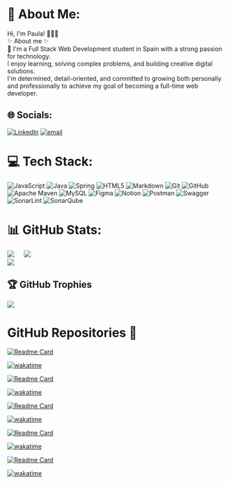 # 💫 About Me:
Hi, I'm Paula! 🙋🏻‍♀️<br>✨ About me ✨<br>👋 I'm a Full Stack Web Development student in Spain with a strong passion for technology.<br>I enjoy learning, solving complex problems, and building creative digital solutions.<br>I'm determined, detail-oriented, and committed to growing both personally and professionally to achieve my goal of becoming a full-time web developer.


## 🌐 Socials:
[![LinkedIn](https://img.shields.io/badge/LinkedIn-%230077B5.svg?logo=linkedin&logoColor=white)](https://linkedin.com/in/https://www.linkedin.com/in/paulacalvogarcia2001) [![email](https://img.shields.io/badge/Email-D14836?logo=gmail&logoColor=white)](mailto:paulacalvogarcia@gmail.com) 

# 💻 Tech Stack:
![JavaScript](https://img.shields.io/badge/javascript-%23323330.svg?style=for-the-badge&logo=javascript&logoColor=%23F7DF1E) ![Java](https://img.shields.io/badge/java-%23ED8B00.svg?style=for-the-badge&logo=openjdk&logoColor=white) ![Spring](https://img.shields.io/badge/spring-%236DB33F.svg?style=for-the-badge&logo=spring&logoColor=white) ![HTML5](https://img.shields.io/badge/html5-%23E34F26.svg?style=for-the-badge&logo=html5&logoColor=white) ![Markdown](https://img.shields.io/badge/markdown-%23000000.svg?style=for-the-badge&logo=markdown&logoColor=white) ![Git](https://img.shields.io/badge/git-%23F05033.svg?style=for-the-badge&logo=git&logoColor=white) ![GitHub](https://img.shields.io/badge/github-%23121011.svg?style=for-the-badge&logo=github&logoColor=white) ![Apache Maven](https://img.shields.io/badge/Apache%20Maven-C71A36?style=for-the-badge&logo=Apache%20Maven&logoColor=white) ![MySQL](https://img.shields.io/badge/mysql-4479A1.svg?style=for-the-badge&logo=mysql&logoColor=white) ![Figma](https://img.shields.io/badge/figma-%23F24E1E.svg?style=for-the-badge&logo=figma&logoColor=white) ![Notion](https://img.shields.io/badge/Notion-%23000000.svg?style=for-the-badge&logo=notion&logoColor=white) ![Postman](https://img.shields.io/badge/Postman-FF6C37?style=for-the-badge&logo=postman&logoColor=white) ![Swagger](https://img.shields.io/badge/-Swagger-%23Clojure?style=for-the-badge&logo=swagger&logoColor=white) ![SonarLint](https://img.shields.io/badge/SonarLint-CB2029?style=for-the-badge&logo=SONARLINT&logoColor=white) ![SonarQube](https://img.shields.io/badge/SonarQube-black?style=for-the-badge&logo=sonarqube&logoColor=4E9BCD)
# 📊 GitHub Stats:
![](https://github-readme-stats.vercel.app/api?username=PCalvoGarcia&theme=neon&hide_border=false&include_all_commits=true&count_private=true) &emsp; ![](https://nirzak-streak-stats.vercel.app/?user=PCalvoGarcia&theme=neon&hide_border=false)<br/>
![](https://github-readme-stats.vercel.app/api/top-langs/?username=PCalvoGarcia&theme=neon&hide_border=false&include_all_commits=true&count_private=true&layout=compact)

## 🏆 GitHub Trophies
![](https://github-profile-trophy.vercel.app/?username=PCalvoGarcia&theme=neon&no-frame=false&no-bg=false&margin-w=4)

# GitHub Repositories 📂

[//]: # (    PIN UN REPOSITORIO)

[![Readme Card](https://github-readme-stats.vercel.app/api/pin/?username=FemcodersPaulaCalvo&repo=MFPSB)](https://github.com/FemcodersPaulaCalvo/MFPSB.git)

[![wakatime](https://wakatime.com/badge/user/d9ba9c20-91dd-48a5-8aa7-30676333be49/project/3394ac32-ea23-464a-8c13-2878ed9306a4.svg)](https://wakatime.com/badge/user/d9ba9c20-91dd-48a5-8aa7-30676333be49/project/3394ac32-ea23-464a-8c13-2878ed9306a4)

[![Readme Card](https://github-readme-stats.vercel.app/api/pin/?username=Team-3-Electronify&repo=Electronify)](https://github.com/Team-3-Electronify/Electronify.git)

[![wakatime](https://wakatime.com/badge/user/d9ba9c20-91dd-48a5-8aa7-30676333be49/project/924f9a91-7078-4987-a947-335ea610854e.svg)](https://wakatime.com/badge/user/d9ba9c20-91dd-48a5-8aa7-30676333be49/project/924f9a91-7078-4987-a947-335ea610854e)

[![Readme Card](https://github-readme-stats.vercel.app/api/pin/?username=FemcodersPaulaCalvo&repo=MonsterShop)](https://github.com/PCalvoGarcia/MonsterShop.git)

[![wakatime](https://wakatime.com/badge/user/d9ba9c20-91dd-48a5-8aa7-30676333be49/project/4ea4b928-2025-4149-9834-05f94fa458c9.svg)](https://wakatime.com/badge/user/d9ba9c20-91dd-48a5-8aa7-30676333be49/project/4ea4b928-2025-4149-9834-05f94fa458c9)

[![Readme Card](https://github-readme-stats.vercel.app/api/pin/?username=Dream-Factory-T6&repo=DreamFactory)](https://github.com/PCalvoGarcia/MonsterShop.git)

[![wakatime](https://wakatime.com/badge/user/d9ba9c20-91dd-48a5-8aa7-30676333be49/project/82e6055a-86f6-446d-97c7-ce60584acbd7.svg)](https://wakatime.com/badge/user/d9ba9c20-91dd-48a5-8aa7-30676333be49/project/82e6055a-86f6-446d-97c7-ce60584acbd7)

[![Readme Card](https://github-readme-stats.vercel.app/api/pin/?username=Library-Team-3&repo=library-T3)](https://github.com/PCalvoGarcia/MonsterShop.git)

[![wakatime](https://wakatime.com/badge/user/d9ba9c20-91dd-48a5-8aa7-30676333be49/project/410bb93a-423d-433a-8fd2-53563e4a2b36.svg)](https://wakatime.com/badge/user/d9ba9c20-91dd-48a5-8aa7-30676333be49/project/410bb93a-423d-433a-8fd2-53563e4a2b36)
